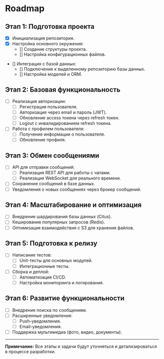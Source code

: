 # Roadmap

## Этап 1: Подготовка проекта
- [x] Инициализация репозитория.
- [x] Настройка основного окружения:
  - [] Создание структуры проекта.
  - [] Настройка конфигурационных файлов.
- [] Интеграция с базой данных:
  - [] Подключение к выделенному репозиторию базы данных.
  - [] Настройка моделей и ORM.

## Этап 2: Базовая функциональность
- [ ] Реализация авторизации:
  - [ ] Регистрация пользователя.
  - [ ] Авторизация через email и пароль (JWT).
  - [ ] Обновление access токена через refresh токен.
  - [ ] Logout с инвалидированием refresh токена.
- [ ] Работа с профилем пользователя:
  - [ ] Получение информации о пользователе.
  - [ ] Обновление профиля.

## Этап 3: Обмен сообщениями
- [ ] API для отправки сообщений:
  - [ ] Реализация REST API для работы с чатами.
  - [ ] Реализация WebSocket для реального времени.
- [ ] Сохранение сообщений в базе данных.
- [ ] Уведомления о новых сообщениях через брокер сообщений.

## Этап 4: Масштабирование и оптимизация
- [ ] Внедрение шардирования базы данных (Citus).
- [ ] Кеширование популярных запросов (Redis).
- [ ] Оптимизация взаимодействия с S3 для хранения файлов.

## Этап 5: Подготовка к релизу
- [ ] Написание тестов:
  - [ ] Unit-тесты для основных модулей.
  - [ ] Интеграционные тесты.
- [ ] Сборка и деплой:
  - [ ] Автоматизация CI/CD.
  - [ ] Настройка мониторинга и логирования.

## Этап 6: Развитие функциональности
- [ ] Внедрение поиска по сообщениям.
- [ ] Расширенные уведомления:
  - [ ] Push-уведомления.
  - [ ] Email-уведомления.
- [ ] Поддержка мультимедиа (фото, видео, документы).

---

**Примечание:** Все этапы и задачи будут уточняться и детализироваться в процессе разработки.
